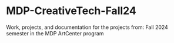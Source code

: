# MDP-CreativeTech-Fall24
Work, projects, and documentation for the projects from: Fall 2024 semester in the MDP ArtCenter program
